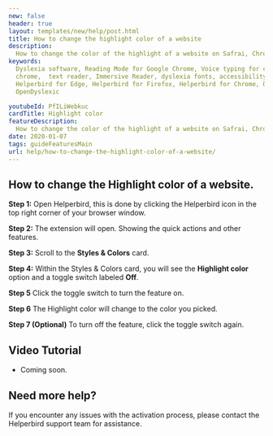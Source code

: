 ```yaml
---
new: false
header: true
layout: templates/new/help/post.html
title: How to change the highlight color of a website
description:
  How to change the color of the highlight of a website on Safrai, Chrome, Firefox or Edge.
keywords:
  Dyslexia software, Reading Mode for Google Chrome, Voice typing for chrome, Text to speech for
  chrome,  text reader, Immersive Reader, dyslexia fonts, accessibility software, dyslexia software,
  Helperbird for Edge, Helperbird for Firefox, Helperbird for Chrome, Opendyslexic for Chrome,
  OpenDyslexic

youtubeId: PfILiWebkuc
cardTitle: Highlight color
featureDescription:
  How to change the color of the highlight of a website on Safrai, Chrome, Firefox or Edge.
date: 2020-01-07
tags: guideFeaturesMain
url: help/how-to-change-the-highlight-color-of-a-website/
---
```



## How to change the Highlight color of a website.

**Step 1:** Open Helperbird, this is done by clicking the Helperbird icon in the top right corner of your browser window.

**Step 2:** The extension will open. Showing the quick actions and other features.

**Step 3:** Scroll to the **Styles & Colors** card.

**Step 4:** Within the Styles & Colors card, you will see the **Highlight color** option and a toggle switch labeled **Off**.

**Step 5** Click the toggle switch to turn the feature on.

**Step 6** The Highlight color will change to the color you picked.

**Step 7 (Optional)** To turn off the feature, click the toggle switch again.



## Video Tutorial

- Coming soon.



## Need more help?

If you encounter any issues with the activation process, please contact the Helperbird support team for assistance.

